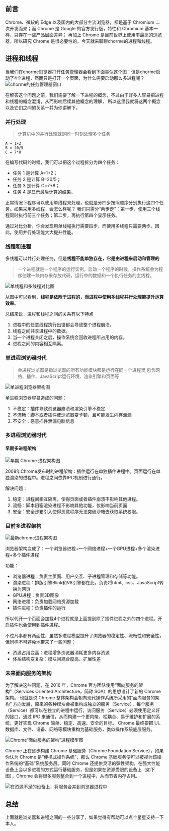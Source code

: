 ## 前言
 Chrome、微软的 Edge 以及国内的大部分主流浏览器，都是基于 Chromium 二次开发而来；而 Chrome 是 Google 的官方发行版，特性和 Chromium 基本一样，只存在一些产品层面差异；
再加上 Chrome 是目前世界上使用率最高的浏览器，所以研究 Chrome 是很必要性的。今天就来聊聊chorme的进程和线程。

## 进程和线程
当我们在chorme浏览器打开任务管理器会看到下面类似这个图：但是chorme启动了4个进程，然而只是打开一个页面，为什么需要启动那么多进程呢？
![chorme的任务管理器窗口](https://static001.geekbang.org/resource/image/ce/9e/ce7f8cfe212bec0f53360422e3b03a9e.png)

在解答这个问题之前，我们需要了解一下进程的概念，不过由于好多人容易把进程和线程的概念混淆，从而影响后续其他概念的理解，
所以这里我就将这两个概念以及它们之间的关系一并为你讲解下。

### 并行处理
>计算机中的并行处理就是同一时刻处理多个任务

```
A = 1+2
B = 20/5
C = 7*8
```

在编写代码的时候，我们可以把这个过程拆分为四个任务：
- 任务 1 是计算 A=1+2；
- 任务 2 是计算 B=20/5；
- 任务 3 是计算 C=7*8；
- 任务 4 是显示最后计算的结果。

正常情况下程序可以使用单线程来处理，也就是分四步按照顺序分别执行这四个任务。如果采用多线程，会怎么样呢？
我们只需分“两步走”：第一步，使用三个线程同时执行前三个任务；第二步，再执行第四个显示任务。

通过对比分析，你会发现用单线程执行需要四步，而使用多线程只需要两步。因此，使用并行处理能大大提升性能。

### 线程和进程
多线程可以并行处理任务，但是**线程不能单独存在，它是由进程来启动和管理的**

>一个进程就是一个程序的运行实例，启动一个程序的时候，操作系统会为程序创建一块内存来存放代码，运行中的数据和一个执行任务的主线程。

![单线程和多线程对比图](https://static001.geekbang.org/resource/image/33/da/3380f0a16c323deda5d3a300804b95da.png)

从图中可以看到，**线程是依附于进程的，而进程中使用多线程并行处理能提升运算效率**。

总结来说，进程和线程之间的关系有以下特点
1. 进程中的任意线程执行出错都会导致整个进程崩溃。
2. 线程之间共享进程中的数据。
3. 当一个进程关闭之后，操作系统会回收进程所占用的内存。
4. 进程之间的内容相互隔离。

### 单进程浏览器时代
> 单进程浏览器是指浏览器的所有功能模块都是运行在同一个进程里,包含网络、插件、JavaScript运行环境、渲染引擎和页面等

![单进程浏览器架构图](https://static001.geekbang.org/resource/image/6d/ca/6ddad2419b049b0eb2a8036f3dfff1ca.png)


单进程浏览器容易造成的问题：
1. 不稳定：插件导致浏览器崩溃和渲染引擎不稳定
2. 不流畅：脚本或者插件使浏览器变卡顿，且可能发生内存泄漏
3. 不安全：恶意插件泄漏电脑信息


### 多进程浏览器时代

#### 早期多进程架构
![早期 Chrome 进程架构图](Chrome架构：仅仅打开了1个页面，为什么有4个进程？_files/1.jpg)

2008年Chrome发布时的进程架构：插件运行在单独插件进程中。页面运行在单独渲染的进程中。进程之间依靠IPC机制进行通行。

解决问题：
1. 稳定：进程间相互隔离，使得页面或者插件崩溃不影响其他进程。
2. 流畅：脚本阻塞渲染进程不影响其他功能，仅影响当前页面
3. 安全：安全沙箱引入使得恶意程序无法突破沙箱去获取系统权限。

### 目前多进程架构
![最新chrome进程架构图](https://static001.geekbang.org/resource/image/b6/fc/b61cab529fa31301bde290813b4587fc.png)

浏览器架构变成了：一个浏览器进程+一个网络进程+一个GPU进程+多个渲染进程+多个插件进程

功能：
- 浏览器进程：负责主页面、用户交互、子进程管理和存储等功能。
- 渲染进程：排版引擎Blink和V8引擎都在此，负责将html、css、JavaScript转换为网页
- GPU进程：负责3D图像
- 网络进程：负责加载网络资源加载
- 插件进程：负责插件的运行

所以代开一个页面会加载4个进程就是上面提到除了插件进程之外的四个进程。开启插件也会使用到插件进程。

不过凡事都有两面性，虽然多进程模型提升了浏览器的稳定性、流畅性和安全性，但同样不可避免地带来了一些问题：
- 资源占用变高：进程增多浏览器消耗更多内存资源
- 体系结构变复杂：模块间耦合度高、扩展性差

### 未来面向服务的架构
为了解决这些问题，在 2016 年，Chrome 官方团队使用“面向服务的架构”（Services Oriented Architecture，简称 SOA）的思想设计了新的 Chrome 架构。
也就是说 Chrome 整体架构会朝向现代操作系统所采用的“面向服务的架构” 方向发展，原来的各种模块会被重构成独立的服务（Service），每个服务（Service）都可以在独立的进程中运行，访问服务（Service）必须使用定义好的接口，通过 IPC 来通信，从而构建一个更内聚、松耦合、易于维护和扩展的系统，更好实现 Chrome 简单、稳定、高速、安全的目标。
Chrome 最终要把 UI、数据库、文件、设备、网络等模块重构为基础服务，类似操作系统底层服务。

![Chrome“面向服务的架构”进程模型图](https://static001.geekbang.org/resource/image/32/2a/329658fe821252db47b0964037a1de2a.png)

Chrome 正在逐步构建 Chrome 基础服务（Chrome Foundation Service），如果你认为 Chrome 是“便携式操作系统”，那么 Chrome 基础服务便可以被视为该操作系统的“基础”系统服务层。同时 Chrome 还提供灵活的弹性架构，在强大性能设备上会以多进程的方式运行基础服务，但是如果在资源受限的设备上（如下图），Chrome 会将很多服务整合到一个进程中，从而节省内存占用。

![在资源不足的设备上，将服务合并到浏览器进程中](https://static001.geekbang.org/resource/image/a9/76/a9ba86d7b03263fa3997d3733d958176.png)


## 总结
上面就是浏览器和进程之间的一些分享了，如果觉得有帮助可以点个星星支持一下本人。